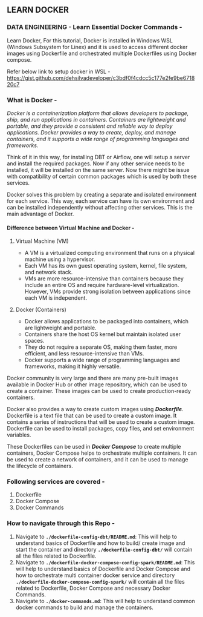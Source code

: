 ## LEARN DOCKER
### **DATA ENGINEERING - Learn Essential Docker Commands -**
Learn Docker, For this tutorial, Docker is installed in Windows WSL (Windows Subsystem for Linex) and it is used to access different docker images using Dockerfile and orchestrated multiple Dockerfiles using Docker compose.

Refer below link to setup docker in WSL - 
https://gist.github.com/dehsilvadeveloper/c3bdf0f4cdcc5c177e2fe9be671820c7 


### **What is Docker -**
*Docker is a containerization platform that allows developers to package, ship, and run applications in containers. Containers are lightweight and portable, and they provide a consistent and reliable way to deploy applications. Docker provides a way to create, deploy, and manage containers, and it supports a wide range of programming languages and frameworks.*

Think of it in this way, for installing DBT or Airflow, one will setup a server and install the required packages. Now if any other service needs to be installed, it will be installed on the same server. Now there might be issue with compatibility of certain common packages which is used by both these services. 

Docker solves this problem by creating a separate and isolated environment for each service. This way, each service can have its own environment and can be installed independently without affecting other services. This is the main advantage of Docker.

#### Difference between Virtual Machine and Docker -
1. Virtual Machine (VM)
    - A VM is a virtualized computing environment that runs on a physical machine using a hypervisor.
    - Each VM has its own guest operating system, kernel, file system, and network stack.
    - VMs are more resource-intensive than containers because they include an entire OS and require hardware-level virtualization. However, VMs provide strong isolation between applications since each VM is independent.

2. Docker (Containers)
    - Docker allows applications to be packaged into containers, which are lightweight and portable.
    - Containers share the host OS kernel but maintain isolated user spaces.
    - They do not require a separate OS, making them faster, more efficient, and less resource-intensive than VMs.
    - Docker supports a wide range of programming languages and frameworks, making it highly versatile.

Docker community is very large and there are many pre-built images available in Docker Hub or other image repository, which can be used to create a container. These images can be used to create production-ready containers. 

Docker also provides a way to create custom images using ***Dockerfile***. Dockerfile is a text file that can be used to create a custom image. It contains a series of instructions that will be used to create a custom image. Dockerfile can be used to install packages, copy files, and set environment variables. 

These Dockerfiles can be used in ***Docker Compose*** to create multiple containers, Docker Compose helps to orchestrate multiple containers. It can be used to create a network of containers, and it can be used to manage the lifecycle of containers.


### **Following services are covered -**
1. Dockerfile 
2. Docker Compose 
3. Docker Commands 


### **How to navigate through this Repo -**
1. Navigate to **`./dockerfile-config-dbt/README.md`**: This will help to understand basics of Dockerfile and how to build/ create image and start the container and directory **`./dockerfile-config-dbt/`** will contain all the files related to Dockerfile.
2. Navigate to **`./dockerfile-docker-compose-config-spark/README.md`**: This will help to understand basics of Dockerfile and Docker Compose and how to orchestrate multi container docker service and directory **`./dockerfile-docker-compose-config-spark/`** will contain all the files related to Dockerfile, Docker Compose and necessary Docker Commands.
3. Navigate to **`./docker-commands.md`**: This will help to understand common docker commands to build and manage the containers.

